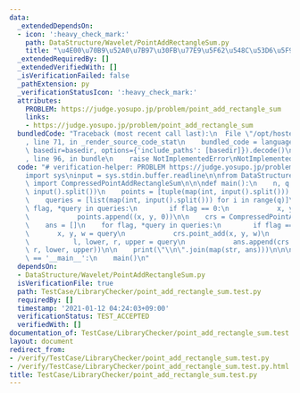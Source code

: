 ```yaml
---
data:
  _extendedDependsOn:
  - icon: ':heavy_check_mark:'
    path: DataStructure/Wavelet/PointAddRectangleSum.py
    title: "\u4E00\u70B9\u52A0\u7B97\u30FB\u77E9\u5F62\u548C\u53D6\u5F97"
  _extendedRequiredBy: []
  _extendedVerifiedWith: []
  _isVerificationFailed: false
  _pathExtension: py
  _verificationStatusIcon: ':heavy_check_mark:'
  attributes:
    PROBLEM: https://judge.yosupo.jp/problem/point_add_rectangle_sum
    links:
    - https://judge.yosupo.jp/problem/point_add_rectangle_sum
  bundledCode: "Traceback (most recent call last):\n  File \"/opt/hostedtoolcache/Python/3.10.1/x64/lib/python3.10/site-packages/onlinejudge_verify/documentation/build.py\"\
    , line 71, in _render_source_code_stat\n    bundled_code = language.bundle(stat.path,\
    \ basedir=basedir, options={'include_paths': [basedir]}).decode()\n  File \"/opt/hostedtoolcache/Python/3.10.1/x64/lib/python3.10/site-packages/onlinejudge_verify/languages/python.py\"\
    , line 96, in bundle\n    raise NotImplementedError\nNotImplementedError\n"
  code: "# verification-helper: PROBLEM https://judge.yosupo.jp/problem/point_add_rectangle_sum\n\
    import sys\ninput = sys.stdin.buffer.readline\n\nfrom DataStructure.Wavelet.PointAddRectangleSum\
    \ import CompressedPointAddRectangleSum\n\n\ndef main():\n    n, q = map(int,\
    \ input().split())\n    points = [tuple(map(int, input().split())) for i in range(n)]\n\
    \    queries = [list(map(int, input().split())) for i in range(q)]\n\n    for\
    \ flag, *query in queries:\n        if flag == 0:\n            x, y, _ = query\n\
    \            points.append((x, y, 0))\n\n    crs = CompressedPointAddRectangleSum(points)\n\
    \    ans = []\n    for flag, *query in queries:\n        if flag == 0:\n     \
    \       x, y, w = query\n            crs.point_add(x, y, w)\n        else:\n \
    \           l, lower, r, upper = query\n            ans.append(crs.rect_sum(l,\
    \ r, lower, upper))\n\n    print(\"\\n\".join(map(str, ans)))\n\n\nif __name__\
    \ == '__main__':\n    main()\n"
  dependsOn:
  - DataStructure/Wavelet/PointAddRectangleSum.py
  isVerificationFile: true
  path: TestCase/LibraryChecker/point_add_rectangle_sum.test.py
  requiredBy: []
  timestamp: '2021-01-12 04:24:03+09:00'
  verificationStatus: TEST_ACCEPTED
  verifiedWith: []
documentation_of: TestCase/LibraryChecker/point_add_rectangle_sum.test.py
layout: document
redirect_from:
- /verify/TestCase/LibraryChecker/point_add_rectangle_sum.test.py
- /verify/TestCase/LibraryChecker/point_add_rectangle_sum.test.py.html
title: TestCase/LibraryChecker/point_add_rectangle_sum.test.py
---
```

